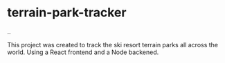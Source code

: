 # terrain-park-tracker
..


This project was created to track the ski resort terrain parks all across the world. Using a React frontend and a Node backened.

